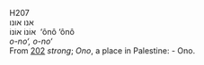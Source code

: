 <body>
  <p>H207<br>  אנו    אונו  <br> אוֹנוֹ  אוֹנוֹ  ‎  ‘ônô  ‘ônô  <br><i>o-no‘,</i> <i>o-no‘ </i><br>From <a href="h0202.htm">202</a>  <i>strong</i>; <i>Ono</i>, a place in Palestine: - Ono.<br></p>
 </body>